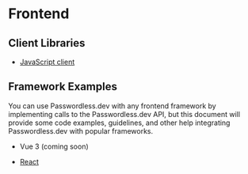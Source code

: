 # Frontend

## Client Libraries

* [JavaScript client](frontend/javascript)

## Framework Examples

You can use Passwordless.dev with any frontend framework by implementing calls to the Passwordless.dev API, but this document will provide some code examples, guidelines, and other help integrating Passwordless.dev with popular frameworks.

* Vue 3 (coming soon) <Badge text="example" type="warning"/>

* [React](frontend/react) <Badge text="example" type="warning"/> <Badge text="demo" type="tip"/>
